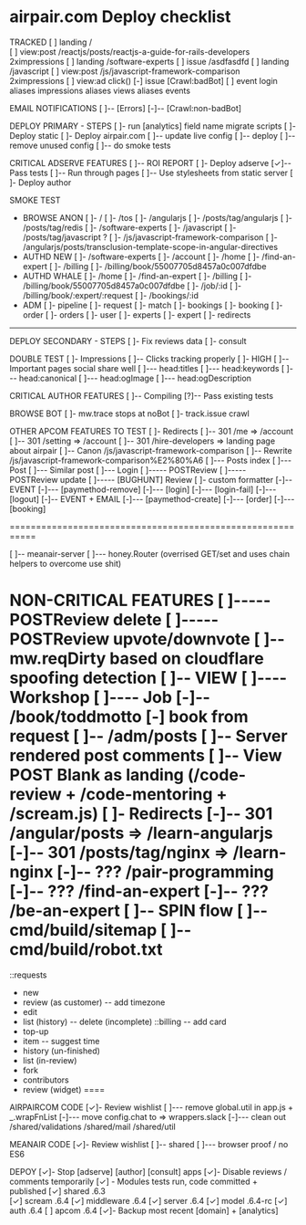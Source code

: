 airpair.com Deploy checklist
===========

TRACKED
[ ] landing      /   
[ ] view:post    /reactjs/posts/reactjs-a-guide-for-rails-developers 
    2ximpressions 
[ ] landing      /software-experts
[ ] issue        /asdfasdfd
[ ] landing      /javascript
[ ] view:post    /js/javascript-framework-comparison
    2ximpressions 
[ ] view:ad      click()
[-] issue [Crawl:badBot]
[ ] event        login
    aliases impressions
    aliases views
    aliases events


EMAIL NOTIFICATIONS
[ ]-- [Errors]
[-]-- [Crawl:non-badBot]


DEPLOY PRIMARY - STEPS
[ ]- run [analytics] field name migrate scripts
[ ]- Deploy static
[ ]- Deploy airpair.com
[ ]-- update live config
[ ]-- deploy
[ ]-- remove unused config
[ ]-- do smoke tests


CRITICAL ADSERVE FEATURES
[ ]-- ROI REPORT
[ ]- Deploy adserve
[✓]-- Pass tests
[ ]-- Run through pages
[ ]-- Use stylesheets from static server
[ ]- Deploy author


SMOKE TEST
- BROWSE ANON
[ ]- /
[ ]- /tos
[ ]- /angularjs
[ ]- /posts/tag/angularjs 
[ ]- /posts/tag/redis
[ ]- /software-experts
[ ]- /javascript
[ ]- /posts/tag/javascript ?
[ ]- /js/javascript-framework-comparison
[ ]- /angularjs/posts/transclusion-template-scope-in-angular-directives
- AUTHD NEW
[ ]- /software-experts 
[ ]- /account
[ ]- /home
[ ]- /find-an-expert
[ ]- /billing
[ ]- /billing/book/55007705d8457a0c007dfdbe
- AUTHD WHALE
[ ]- /home
[ ]- /find-an-expert
[ ]- /billing
[ ]- /billing/book/55007705d8457a0c007dfdbe
[ ]- /job/:id
[ ]- /billing/book/:expert/:request
[ ]- /bookings/:id
- ADM
[ ]- pipeline
[ ]- request
[ ]- match
[ ]- bookings
[ ]- booking
[ ]- order
[ ]- orders
[ ]- user
[ ]- experts
[ ]- expert
[ ]- redirects

- - - - - - - - - - - -


DEPLOY SECONDARY - STEPS
[ ]- Fix reviews data
[ ]- consult


DOUBLE TEST
[ ]- Impressions
[ ]-- Clicks tracking properly
[ ]- HIGH
[ ]-- Important pages social share well
[ ]--- head:titles
[ ]--- head:keywords
[ ]--- head:canonical
[ ]--- head:ogImage
[ ]--- head:ogDescription

CRITICAL AUTHOR FEATURES
[ ]-- Compiling
[?]-- Pass existing tests

BROWSE BOT
[ ]- mw.trace stops at noBot
[ ]- track.issue crawl


OTHER APCOM FEATURES TO TEST
[ ]- Redirects
[ ]-- 301           /me => /account
[ ]-- 301           /setting => /account
[ ]-- 301           /hire-developers => landing page about airpair
[ ]-- Canon         /js/javascript-framework-comparison
[ ]-- Rewrite       /js/javascript-framework-comparison%E2%80%A6
[ ]--- Posts index
[ ]--- Post
[ ]--- Similar post
[ ]--- Login
[ ]----- POSTReview
[ ]----- POSTReview update
[ ]----- [BUGHUNT] Review
[ ]- custom formatter 
[-]-- EVENT 
[-]--- [paymethod-remove]
[-]--- [login]
[-]--- [login-fail]
[-]--- [logout]
[-]-- EVENT + EMAIL
[-]--- [paymethod-create]
[-]--- [order]
[-]--- [booking]



===========================================================


[ ]-- meanair-server 
[ ]--- honey.Router (overrised GET/set and uses chain helpers to overcome use shit)


NON-CRITICAL FEATURES
[ ]----- POSTReview delete
[ ]----- POSTReview upvote/downvote
[ ]-- mw.reqDirty based on cloudflare spoofing detection
[ ]-- VIEW
[ ]---- Workshop
[ ]---- Job
[-]-- /book/toddmotto
[-] book from request
[ ]-- /adm/posts
[ ]-- Server rendered post comments
[ ]-- View POST Blank as landing (/code-review + /code-mentoring + /scream.js)
[ ]- Redirects
[-]-- 301           /angular/posts => /learn-angularjs
[-]-- 301           /posts/tag/nginx => /learn-nginx
[-]-- ???           /pair-programming
[-]-- ???           /find-an-expert
[-]-- ???           /be-an-expert
[ ]-- SPIN flow
[ ]-- cmd/build/sitemap
[ ]-- cmd/build/robot.txt
===
::requests
- new 
- review (as customer)
-- add timezone
- edit
- list (history)
-- delete (incomplete)
::billing
-- add card
- top-up
- item
-- suggest time
- history (un-finished)
- list (in-review)
- fork
- contributors
- review (widget)
====


AIRPAIRCOM CODE
[✓]- Review wishlist
[ ]--- remove global.util in app.js + _.wrapFnList
[-]--- move config.chat to => wrappers.slack
[-]--- clean out /shared/validations /shared/mail /shared/util

MEANAIR CODE
[✓]- Review wishlist
[ ]-- shared
[ ]--- browser proof / no ES6

DEPOY
[✓]- Stop [adserve] [author] [consult] apps
[✓]- Disable reviews / comments temporarily
[✓] - Modules tests run, code committed + published
[✓]   shared       .6.3   
[✓]   scream       .6.4
[✓]   middleware   .6.4
[✓]   server       .6.4
[✓]   model        .6.4-rc
[✓]   auth         .6.4
[ ]   apcom        .6.4
[✓]- Backup most recent [domain] + [analytics]

